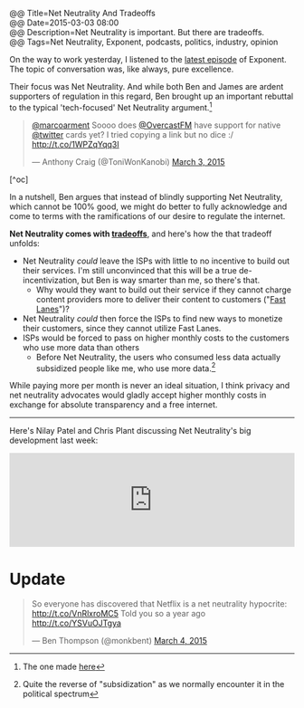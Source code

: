 @@ Title=Net Neutrality And Tradeoffs    
@@ Date=2015-03-03 08:00  
@@ Description=Net Neutrality is important. But there are tradeoffs.    
@@ Tags=Net Neutrality, Exponent, podcasts, politics, industry, opinion    

On the way to work yesterday, I listened to the [latest episode](http://exponent.fm/exponent-036-tradeoffs/) of Exponent. The topic of conversation was, like always, pure excellence.

Their focus was Net Neutrality. And while both Ben and James are ardent supporters of regulation in this regard, Ben brought up an important rebuttal to the typical 'tech-focused' Net Neutrality argument.[^nna]

<blockquote class="twitter-tweet" lang="en"><p><a href="https://twitter.com/marcoarment">@marcoarment</a> Soooo does <a href="https://twitter.com/OvercastFM">@OvercastFM</a> have support for native <a href="https://twitter.com/twitter">@twitter</a> cards yet? I tried copying a link but no dice :/ <a href="http://t.co/1WPZqYqq3I">http://t.co/1WPZqYqq3I</a></p>&mdash; Anthony Craig (@ToniWonKanobi) <a href="https://twitter.com/ToniWonKanobi/status/572771760392675328">March 3, 2015</a></blockquote> <script async src="//platform.twitter.com/widgets.js" charset="utf-8"></script>[^oc]

In a nutshell, Ben argues that instead of blindly supporting Net Neutrality, which cannot be 100% good, we might do better to fully acknowledge and come to terms with the ramifications of our desire to regulate the internet.

**Net Neutrality comes with [tradeoffs](http://stratechery.com/2014/netflix-net-neutrality/)**, and here's how the that tradeoff unfolds:

* Net Neutrality *could* leave the ISPs with little to no incentive to build out their services. I'm still unconvinced that this will be a true de-incentivization, but Ben is way smarter than me, so there's that.
	* Why would they want to build out their service if they cannot charge content providers more to deliver their content to customers ("[Fast Lanes](http://en.wikipedia.org/wiki/Net_neutrality_in_the_United_States#FCC_Open_Internet_Order_.282010.29)")?
* Net Neutrality *could* then force the ISPs to find new ways to monetize their customers, since they cannot utilize Fast Lanes. 
* ISPs would be forced to pass on higher monthly costs to the customers who use more data than others
	* Before Net Neutrality, the users who consumed less data actually subsidized people like me, who use more data.[^q] 

While paying more per month is never an ideal situation, I think privacy and net neutrality advocates would gladly accept higher monthly costs in exchange for absolute transparency and a free internet. 

<hr class="small" />

Here's Nilay Patel and Chris Plant discussing Net Neutrality's big development last week:

<iframe width="100%" height="166" scrolling="no" frameborder="no" src="https://w.soundcloud.com/player/?url=https%3A//api.soundcloud.com/tracks/193999672&color=ff5500"></iframe>

# Update

<blockquote class="twitter-tweet" lang="en"><p>So everyone has discovered that Netflix is a net neutrality hypocrite: <a href="http://t.co/VnRlxroMC5">http://t.co/VnRlxroMC5</a>&#10;&#10;Told you so a year ago <a href="http://t.co/YSVuOJTgya">http://t.co/YSVuOJTgya</a></p>&mdash; Ben Thompson (@monkbent) <a href="https://twitter.com/monkbent/status/573141062073520128">March 4, 2015</a></blockquote> <script async src="//platform.twitter.com/widgets.js" charset="utf-8"></script>

[^nna]: The one made [here](http://www.theoveranalyzed.net/archive/2015/2/my-take-on-net-neutrality)
[^oc]: In case the content of the above Tweet is puzzling to you, know this: Overcast *[does](https://twitter.com/ToniWonKanobi/status/572772049535426560)* have native Twitter card support :)
[^q]: Quite the reverse of "subsidization" as we normally encounter it in the political spectrum


	
